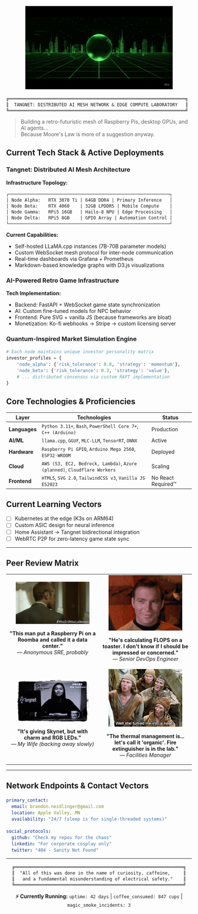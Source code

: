 <div align="center">
  <img src="assets/tangnetintro.gif" width="400" alt="Tangnet Introduction">
</div>

```ascii
╔═══════════════════════════════════════════════════════════════════╗
║  TANGNET: DISTRIBUTED AI MESH NETWORK & EDGE COMPUTE LABORATORY   ║
╚═══════════════════════════════════════════════════════════════════╝
```

> Building a retro-futuristic mesh of Raspberry Pis, desktop GPUs, and AI agents...  
> Because Moore's Law is more of a suggestion anyway.

## Current Tech Stack & Active Deployments

### Tangnet: Distributed AI Mesh Architecture
**Infrastructure Topology:**
```
┌─────────────────────────────────────────────────────────────┐
│ Node Alpha:   RTX 3070 Ti | 64GB DDR4 | Primary Inference   │
│ Node Beta:    RTX 4060    | 32GB LPDDR5 | Mobile Compute    │
│ Node Gamma:   RPi5 16GB   | Hailo-8 NPU | Edge Processing   │
│ Node Delta:   RPi5 8GB    | GPIO Array | Automation Control │
└─────────────────────────────────────────────────────────────┘
```

**Current Capabilities:**
- Self-hosted LLaMA.cpp instances (7B-70B parameter models)
- Custom WebSocket mesh protocol for inter-node communication
- Real-time dashboards via Grafana + Prometheus
- Markdown-based knowledge graphs with D3.js visualizations

### AI-Powered Retro Game Infrastructure
**Tech Implementation:**
- Backend: FastAPI + WebSocket game state synchronization
- AI: Custom fine-tuned models for NPC behavior
- Frontend: Pure SVG + vanilla JS (because frameworks are bloat)
- Monetization: Ko-fi webhooks → Stripe → custom licensing server

### Quantum-Inspired Market Simulation Engine
```python
# Each node maintains unique investor personality matrix
investor_profiles = {
    'node_alpha': {'risk_tolerance': 0.8, 'strategy': 'momentum'},
    'node_beta': {'risk_tolerance': 0.3, 'strategy': 'value'},
    # ... distributed consensus via custom RAFT implementation
}
```

## Core Technologies & Proficiencies

| Layer | Technologies | Status |
|-------|-------------|---------|
| **Languages** | `Python 3.11+`, `Bash`, `PowerShell Core 7+`, `C++ (Arduino)` | Production |
| **AI/ML** | `llama.cpp`, `GGUF`, `MLC-LLM`, `TensorRT`, `ONNX` | Active |
| **Hardware** | `Raspberry Pi GPIO`, `Arduino Mega 2560`, `ESP32-WROOM` | Deployed |
| **Cloud** | `AWS (S3, EC2, Bedrock, Lambda)`, `Azure (planned)`, `Cloudflare Workers` | Scaling |
| **Frontend** | `HTML5`, `SVG 2.0`, `TailwindCSS v3`, `Vanilla JS ES2023` | No React Required™ |

## Current Learning Vectors
- [ ] Kubernetes at the edge (K3s on ARM64)
- [ ] Custom ASIC design for neural inference
- [ ] Home Assistant → Tangnet bidirectional integration
- [ ] WebRTC P2P for zero-latency game state sync

---

## Peer Review Matrix

<table>
<tr>
<td align="center" width="50%">

<img src="assets/testimonial1.gif" width="200" alt="Hacker typing">

**"This man put a Raspberry Pi on a Roomba and called it a data center."**  
*— Anonymous SRE, probably*

</td>
<td align="center" width="50%">

<img src="assets/testimonial2.gif" width="200" alt="Mind blown">

**"He's calculating FLOPS on a toaster. I don't know if I should be impressed or concerned."**  
*— Senior DevOps Engineer*

</td>
</tr>
<tr>
<td align="center" width="50%">

<img src="assets/testimonial3.gif" width="200" alt="Homer backing into hedge">

**"It's giving Skynet, but with charm and RGB LEDs."**  
*— My Wife (backing away slowly)*

</td>
<td align="center" width="50%">

<img src="assets/testimonial4.gif" width="200" alt="Server room chaos">

**"The thermal management is... let's call it 'organic'. Fire extinguisher is in the lab."**  
*— Facilities Manager*

</td>
</tr>
</table>

---

## Network Endpoints & Contact Vectors

```yaml
primary_contact:
  email: brandon.neidlinger@gmail.com
  location: Apple Valley, MN
  availability: "24/7 (sleep is for single-threaded systems)"
  
social_protocols:
  github: "Check my repos for the chaos"
  linkedin: "For corporate cosplay only"
  twitter: "404 - Sanity Not Found"
```

---

<div align="center">

```
╔════════════════════════════════════════════════════════════════╗
║  "All of this was done in the name of curiosity, caffeine,     ║
║   and a fundamental misunderstanding of electrical safety."    ║
╚════════════════════════════════════════════════════════════════╝
```

**⚡ Currently Running:** `uptime: 42 days` | `coffee_consumed: 847 cups` | `magic_smoke_incidents: 3`

</div>

